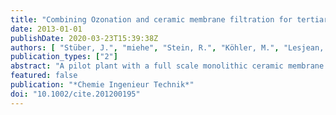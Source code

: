 ```yaml
---
title: "Combining Ozonation and ceramic membrane filtration for tertiary treatment"
date: 2013-01-01
publishDate: 2020-03-23T15:39:38Z
authors: [ "Stüber, J.", "miehe", "Stein, R.", "Köhler, M.", "Lesjean, B." ]
publication_types: ["2"]
abstract: "A pilot plant with a full scale monolithic ceramic membrane was operated at Ruhleben wastewater treatment plant (WWTP), Berlin Germany, for more than 12 months. Filtration performance according to the applied pre-treatment (dose of ozone and coagulant) were investigated. Trial runs with and without ozone, varying the operational parameters such as flux, coagulant dosage, and filtration time were conducted in order to identify the benefits of pre-ozonation. The reduction of the total fouling rate by ~70 % when applying a specific ozone dose between 1.0 and 1.4 mg mgDOC–1 highlights the potential of ozonation as pre-treatment step. Using LC-OCD measurements, the effect of ozone on the biopolymer concentration and the DOC fraction was demonstrated."
featured: false
publication: "*Chemie Ingenieur Technik*"
doi: "10.1002/cite.201200195"
---
```


